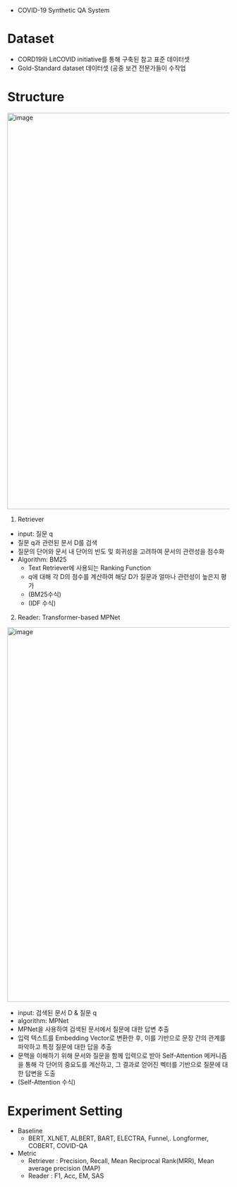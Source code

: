 - COVID-19 Synthetic QA System

# Dataset
  - CORD19와 LitCOVID initiative를 통해 구축된 참고 표준 데이터셋
  - Gold-Standard dataset 데이터셋 (공중 보건 전문가들이 수작업

# Structure

<img width="897" alt="image" src="https://github.com/user-attachments/assets/aac44f63-4984-412b-a823-7b343e220cef">

1. Retriever
  - input: 질문 q
  -  질문 q과 관련된 문서 D를 검색
  -  질문의 단어와 문서 내 단어의 빈도 및 희귀성을 고려하여 문서의 관련성을 점수화
  - Algorithm: BM25
    - Text Retriever에 사용되는 Ranking Function
    - q에 대해 각 D의 점수를 계산하여 해당 D가 질문과 얼마나 관련성이 높은지 평가
    - (BM25수식)
    - (IDF 수식)

2. Reader: Transformer-based MPNet

<img width="848" alt="image" src="https://github.com/user-attachments/assets/d9793d2d-3639-4670-9fcf-771f9b7f5600">

  - input: 검색된 문서 D & 질문 q
  - algorithm: MPNet
  - MPNet을 사용하여 검색된 문서에서 질문에 대한 답변 추출
  - 입력 텍스트를 Embedding Vector로 변환한 후, 이를 기반으로 문장 간의 관계를 파악하고 특정 질문에 대한 답을 추출
  - 문맥을 이해하기 위해 문서와 질문을 함께 입력으로 받아 Self-Attention 메커니즘을 통해 각 단어의 중요도를 계산하고, 그 결과로 얻어진 벡터를 기반으로 질문에 대한 답변을 도출
  - (Self-Attention 수식)

# Experiment Setting
- Baseline
  - BERT, XLNET, ALBERT, BART, ELECTRA, Funnel,. Longformer, COBERT, COVID-QA
- Metric
    - Retriever
      : Precision, Recall, Mean Reciprocal Rank(MRR), Mean average precision (MAP)
    - Reader
      : F1, Acc, EM, SAS
